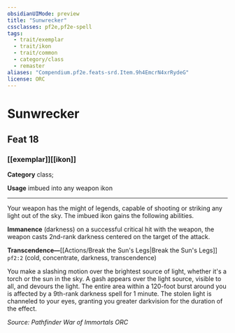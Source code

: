 ```yaml
---
obsidianUIMode: preview
title: "Sunwrecker"
cssclasses: pf2e,pf2e-spell
tags:
  - trait/exemplar
  - trait/ikon
  - trait/common
  - category/class
  - remaster
aliases: "Compendium.pf2e.feats-srd.Item.9h4EmcrN4xrRydeG"
license: ORC
---
```

# Sunwrecker
## Feat 18
### [[exemplar]][[ikon]]

**Category** class; 




**Usage** imbued into any weapon ikon

* * *

Your weapon has the might of legends, capable of shooting or striking any light out of the sky. The imbued ikon gains the following abilities.

**Immanence** (darkness) on a successful critical hit with the weapon, the weapon casts 2nd-rank darkness centered on the target of the attack.

**Transcendence—**[[Actions/Break the Sun's Legs|Break the Sun's Legs]] `pf2:2` (cold, concentrate, darkness, transcendence)

You make a slashing motion over the brightest source of light, whether it's a torch or the sun in the sky. A gash appears over the light source, visible to all, and devours the light. The entire area within a 120-foot burst around you is affected by a 9th-rank darkness spell for 1 minute. The stolen light is channeled to your eyes, granting you greater darkvision for the duration of the effect.

*Source: Pathfinder War of Immortals*
*ORC*